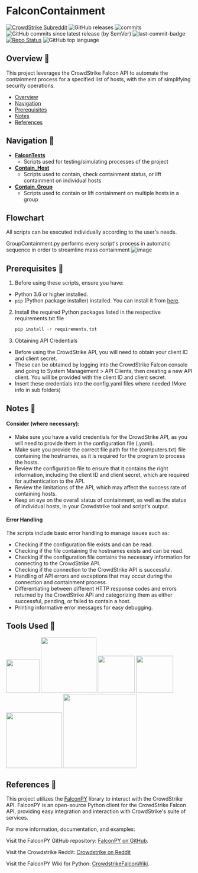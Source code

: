 # FalconContainment
[![CrowdStrike Subreddit](https://img.shields.io/badge/-r%2Fcrowdstrike-white?logo=reddit&labelColor=gray&link=https%3A%2F%2Freddit.com%2Fr%2Fcrowdstrike)](https://reddit.com/r/crowdstrike) ![GitHub releases](https://img.shields.io/github/v/release/ErikSierra/FalconContainment?label=Releases)  ![commits](https://badgen.net/github/commits/ErikSierra/FalconContainment)  ![GitHub commits since latest release (by SemVer)](https://img.shields.io/github/commits-since/ErikSierra/FalconContainment/latest?label=Commits%20since%20latest%20release) ![last-commit-badge](https://img.shields.io/github/last-commit/ErikSierra/FalconContainment) [![Repo Status](https://img.shields.io/badge/repo-active-yellow)](https://github.com/ErikSierra/FalconContainment) ![GitHub top language](https://img.shields.io/github/languages/top/ErikSierra/FalconContainment?logo=python&logoColor=white)






## Overview 🔎
This project leverages the CrowdStrike Falcon API to automate the containment process for a specified list of hosts, with the aim of simplifying security operations.

+ [Overview](#overview-)
+ [Navigation](#navigation-)
+ [Prerequisites](#prerequisites-)
+ [Notes](#notes-)
+ [References](#references-)

## Navigation 🔎
- **[FalconTests](./FalconTests)**
     - Scripts used for testing/simulating processes of the project
- **[Contain_Host](./Contain_Host)**
     - Scripts used to contain, check containment status, or lift containment on individual hosts
- **[Contain_Group](./Contain_Group)**
     - Scripts used to contain or lift containment on multiple hosts in a group

## Flowchart
All scripts can be executed individually according to the user's needs.

GroupContainment.py performs every script's process in automatic sequence in order to streamline mass containment 
![image](https://github.com/ErikSierra/FalconContainment/assets/120680439/f0150eb4-c9e0-42bf-9456-30a8c9dc297c)


## Prerequisites 🔎

1. Before using these scripts, ensure you have:
- Python 3.6 or higher installed.
- `pip` (Python package installer) installed. You can install it from [here](https://pip.pypa.io/en/stable/installation/).

2. Install the required Python packages listed in the respective requirements.txt file
   ```bash
   pip install -r requirements.txt
   
3. Obtaining API Credentials
- Before using the CrowdStrike API, you will need to obtain your client ID and client secret.
- These can be obtained by logging into the CrowdStrike Falcon console and going to System Management > API Clients, then creating a new API client. You will be provided with the client ID and client secret.
- Insert these credentials into the config.yaml files where needed (More info in sub folders)



## Notes 🔎

#### Consider (where necessary):
- Make sure you have a valid credentials for the CrowdStrike API, as you will need to provide them in the configuration file (.yaml).
- Make sure you provide the correct file path for the (computers.txt) file containing the hostnames, as it is required for the program to process the hosts.
- Review the configuration file to ensure that it contains the right information, including the client ID and client secret, which are required for authentication to the API.
- Review the limitations of the API, which may affect the success rate of containing hosts.
- Keep an eye on the overall status of containment, as well as the status of individual hosts, in your Crowdstrike tool and script's output.
  
#### Error Handling
The scripts include basic error handling to manage issues such as:
- Checking if the configuration file exists and can be read.
- Checking if the file containing the hostnames exists and can be read.
- Checking if the configuration file contains the necessary information for connecting to the CrowdStrike API.
- Checking if the connection to the CrowdStrike API is successful.
- Handling of API errors and exceptions that may occur during the connection and containment process.
- Differentiating between different HTTP response codes and errors returned by the CrowdStrike API and categorizing them as either successful, pending, or failed to contain a host.
- Printing informative error messages for easy debugging.

  

  
## Tools Used 🔎
<img src="https://i.imgur.com/JIv8Tx9.png" width="90"> <img src="https://i.imgur.com/KW5abKF.jpeg" width="150"> <img src="https://i.imgur.com/9DFxzIP.png" width="100"> <img src="https://i.imgur.com/8emdkiq.png" width="100"> <img src="https://i.imgur.com/Nj9B8hn.png" width="150"> <img src="https://i.imgur.com/qq8mtkB.png" width="200">  
## References 🔎

This project utilizes the [FalconPY](https://github.com/CrowdStrike/falconpy) library to interact with the CrowdStrike API. FalconPY is an open-source Python client for the CrowdStrike Falcon API, providing easy integration and interaction with CrowdStrike's suite of services.

For more information, documentation, and examples:

Visit the FalconPY GitHub repository: [FalconPY on GitHub](https://github.com/CrowdStrike/falconpy).

Visit the Crowdstrike Reddit: [Crowdstrike on Reddit](https://www.reddit.com/r/crowdstrike/)

Visit the FalconPY Wiki for Python: [CrowdstrikeFalconWiki](https://www.falconpy.io/Home.html).
